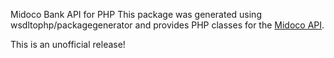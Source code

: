 Midoco Bank API for PHP
This package was generated using wsdltophp/packagegenerator and provides PHP classes for the [Midoco API](https://midoffice.midoco.net/ws/wsdl/BankService.wsdl).

This is an unofficial release!
